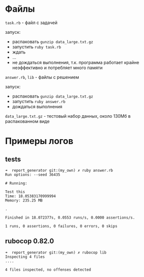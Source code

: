 # Файлы

`task.rb` - файл с задачей

запуск:
- распаковать `gunzip data_large.txt.gz`
- запустить `ruby task.rb`
- ждать
- ...
- не дождаться выполнения, т.к. программа работает крайне неэффективно и потребляет много памяти

`answer.rb`, `lib` - файлы с решением

запуск:
- распаковать `gunzip data_large.txt.gz`
- запустить `ruby answer.rb`
- дождаться выполнения

`data_large.txt.gz` - тестовый набор данных, около 130Мб в распакованном виде

# Примеры логов
## tests
```
➜  report_generator git:(my_own) ✗ ruby answer.rb
Run options: --seed 36435

# Running:

Test this
Time: 18.05383170999994
Memory: 235.25 MB

.

Finished in 18.072377s, 0.0553 runs/s, 0.0000 assertions/s.

1 runs, 0 assertions, 0 failures, 0 errors, 0 skips
```


## rubocop 0.82.0
```
➜  report_generator git:(my_own) ✗ rubocop lib
Inspecting 4 files
....

4 files inspected, no offenses detected
```
